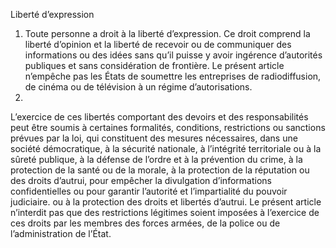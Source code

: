 Liberté d’expression
1. Toute personne a droit à la liberté d’expression. Ce droit
comprend la liberté d’opinion et la liberté de recevoir ou de
communiquer des informations ou des idées sans qu’il puisse y
avoir ingérence d’autorités publiques et sans considération de
frontière. Le présent article n’empêche pas les États de soumettre
les entreprises de radiodiffusion, de cinéma ou de télévision à un
régime d’autorisations.
2.
L’exercice de ces libertés comportant des devoirs et des
responsabilités peut être soumis à certaines formalités, conditions,
restrictions ou sanctions prévues par la loi, qui constituent des
mesures nécessaires, dans une société démocratique, à la sécurité
nationale, à l’intégrité territoriale ou à la sûreté publique, à la
défense de l’ordre et à la prévention du crime, à la protection
de la santé ou de la morale, à la protection de la réputation ou
des droits d’autrui, pour empêcher la divulgation d’informations
confidentielles ou pour garantir l’autorité et l’impartialité du
pouvoir judiciaire.
ou à la protection des droits et libertés d’autrui. Le présent article
n’interdit pas que des restrictions légitimes soient imposées à
l’exercice de ces droits par les membres des forces armées, de la
police ou de l’administration de l’État.